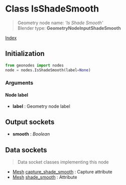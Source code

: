 
# Class IsShadeSmooth

> Geometry node name: _'Is Shade Smooth'_<br>Blender type:  **GeometryNodeInputShadeSmooth**


[Index](/docs/index.md)

## Initialization


```python
from geonodes import nodes
node = nodes.IsShadeSmooth(label=None)
```


### Arguments


#### Node label



- **label** : Geometry node label



## Output sockets



- **smooth** : _Boolean_



## Data sockets

> Data socket classes implementing this node




- [Mesh](../sockets/Mesh.md) [capture_shade_smooth](../sockets/Mesh.md#capture_shade_smooth) : Capture attribute
- [Mesh](../sockets/Mesh.md) [shade_smooth](../sockets/Mesh.md#shade_smooth) : Attribute


